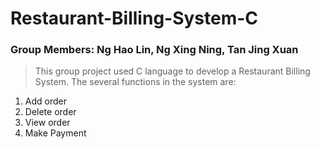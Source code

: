 # Restaurant-Billing-System-C
### Group Members: Ng Hao Lin, Ng Xing Ning, Tan Jing Xuan
> This group project used C language to develop a Restaurant Billing System. The several functions in the system are:
1. Add order  
2. Delete order  
3. View order
4. Make Payment
